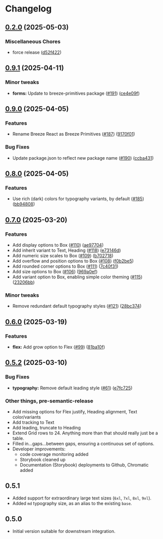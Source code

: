 # Changelog

## [0.2.0](https://github.com/jszymanowski/breeze/compare/primitives@0.9.1...primitives@0.2.0) (2025-05-03)


### Miscellaneous Chores

* force release ([d52f422](https://github.com/jszymanowski/breeze/commit/d52f422de05ca2338577a2618793b8430a650b26))

## [0.9.1](https://github.com/jszymanowski/breeze/compare/primitives@0.9.0...primitives@0.9.1) (2025-04-11)

### Minor tweaks

- **forms:** Update to breeze-primitives package ([#191](https://github.com/jszymanowski/breeze/issues/191)) ([ce4e09f](https://github.com/jszymanowski/breeze/commit/ce4e09fdb284d61edd1566856582ba490a0a2c2e))

## [0.9.0](https://github.com/jszymanowski/breeze/compare/primitives@0.8.0...primitives@0.9.0) (2025-04-05)

### Features

- Rename Breeze React as Breeze Primitives ([#187](https://github.com/jszymanowski/breeze/issues/187)) ([9170f01](https://github.com/jszymanowski/breeze/commit/9170f0152a59abcbaff7cdcfcd6c2970aaa0856b))

### Bug Fixes

- Update package.json to reflect new package name ([#190](https://github.com/jszymanowski/breeze/issues/190)) ([ccba431](https://github.com/jszymanowski/breeze/commit/ccba431db94c942a273fd6c1a03d9d22c6d44fd3))

## [0.8.0](https://github.com/jszymanowski/breeze/compare/react@0.7.0...react@0.8.0) (2025-04-05)

### Features

- Use rich (dark) colors for typography variants, by default ([#185](https://github.com/jszymanowski/breeze/issues/185)) ([bb94808](https://github.com/jszymanowski/breeze/commit/bb94808f4068510aedcec54ee9b8b4ff79ed8696))

## [0.7.0](https://github.com/jszymanowski/breeze/compare/react-v0.6.0...react@0.7.0) (2025-03-20)

### Features

- Add display options to Box ([#110](https://github.com/jszymanowski/breeze/issues/110)) ([ae97704](https://github.com/jszymanowski/breeze/commit/ae977043043087fe066db0ce35d6a1dd8bca94de))
- Add inherit variant to Text, Heading ([#118](https://github.com/jszymanowski/breeze/issues/118)) ([e73146d](https://github.com/jszymanowski/breeze/commit/e73146dc799091ccdc7b83497fde23ecb7f1f2f1))
- Add numeric size scales to Box ([#109](https://github.com/jszymanowski/breeze/issues/109)) ([b702718](https://github.com/jszymanowski/breeze/commit/b702718712ca7c9417aa0de9433dd5de159ac207))
- Add overflow and position options to Box ([#108](https://github.com/jszymanowski/breeze/issues/108)) ([f0b2be5](https://github.com/jszymanowski/breeze/commit/f0b2be521246b222cd76a0c90dc606c7757ccaa3))
- Add rounded corner options to Box ([#111](https://github.com/jszymanowski/breeze/issues/111)) ([7c40f31](https://github.com/jszymanowski/breeze/commit/7c40f3166d9f807b9cd44a3651edfae763521ea7))
- Add size options to Box ([#106](https://github.com/jszymanowski/breeze/issues/106)) ([969a0ef](https://github.com/jszymanowski/breeze/commit/969a0efc361aeab7264fc17c07c8137efbad7481))
- Add variant option to Box, enabling simple color theming ([#115](https://github.com/jszymanowski/breeze/issues/115)) ([23206bb](https://github.com/jszymanowski/breeze/commit/23206bb239070ec452a9f17f42260a11616b4ebd))

### Minor tweaks

- Remove redundant default typography styles ([#121](https://github.com/jszymanowski/breeze/issues/121)) ([28bc374](https://github.com/jszymanowski/breeze/commit/28bc374372798af87ecf20bfce6e3d7e6006d274))

## [0.6.0](https://github.com/jszymanowski/breeze/compare/react@0.5.2...react-v0.6.0) (2025-03-19)

### Features

- **flex:** Add grow option to Flex ([#99](https://github.com/jszymanowski/breeze/issues/99)) ([81ba10f](https://github.com/jszymanowski/breeze/commit/81ba10f747b9371e89e3502157ac0cd74cfc63eb))

## [0.5.2](https://github.com/jszymanowski/breeze/compare/react@0.5.1...react@0.5.2) (2025-03-10)

### Bug Fixes

- **typography:** Remove default leading style ([#61](https://github.com/jszymanowski/breeze/issues/61)) ([e7fc725](https://github.com/jszymanowski/breeze/commit/e7fc7257a39e513ba48b9d9e66d4eae0b0b6e262))

### Other things, pre-semantic-release

- Add missing options for Flex justify, Heading alignment, Text color/variants
- Add tracking to Text
- Add leading, truncate to Heading
- Extend Grid rows to 24. Anything more than that should really just be a table.
- Filled in...gaps...between gaps, ensuring a continuous set of options.
- Developer improvements:
  - code coverage monitoring added
  - Storybook cleaned up
  - Documentation (Storybook) deployments to Github, Chromatic added

## 0.5.1

- Added support for extraordinary large text sizes (`6xl`, `7xl`, `8xl`, `9xl`).
- Added `md` typography size, as an alias to the existing `base`.

## 0.5.0

- Initial version suitable for downstream integration.
